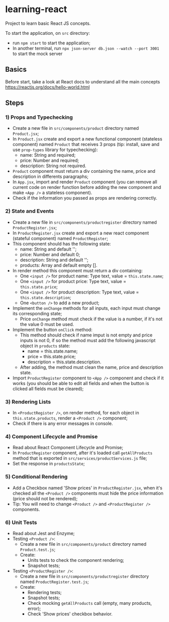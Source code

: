 # learning-react
Project to learn basic React JS concepts.

To start the application, on `src` directory:
- run `npm start` to start the application;
- In another terminal, run `npx json-server db.json --watch --port 3001` to start the mock server

## Basics

Before start, take a look at React docs to understand all the main concepts https://reactjs.org/docs/hello-world.html

## Steps

### 1) Props and Typechecking
- Create a new file in `src/components/product` directory named `Product.jsx`;
- In `Product.jsx` create and export a new functional component (stateless component) named `Product` that receives 3 props (tip: install, save and use `prop-types` library for typechecking):
  - name: String and required;
  - price: Number and required;
  - description: String not required.
- `Product` component must return a div containing the name, price and description in differents paragraphs;
- In `App.jsx`, import and render `Product` component (you can remove all current code on render function before adding the new component and make `<App />` a stateless component).
- Check if the information you passed as props are rendering correctly.

### 2) State and Events
- Create a new file in `src/components/productregister` directory named `ProductRegister.jsx`;
- In `ProductRegister.jsx` create and export a new react component (stateful component) named `ProductRegister`;
- This component should has the following state:
  - name: String and default '';
  - price: Number and default 0;
  - description: String and default '';
  - products: Array and default empty [].
- In render method this component must return a div containing:
  - One `<input />` for product name: Type text, value = `this.state.name`;
  - One `<input />` for product price: Type text, value = `this.state.price`;
  - One `<input />` for product description: Type text, value = `this.state.description`;
  - One `<button />` to add a new product;
- Implement the `onChange` methods for all inputs, each input must change its corresponding state;
  - Price `onChange` method must check if the value is a number, if it's not the value 0 must be used.
- Implement the button `onClick` method:
  - This method should check if name imput is not empty and price inputs is not 0, if so the method must add the following javascript object in `products` state:
    - name = this.state.name;
    - price = this.state.price;
    - description = this.state.description.
  - After adding, the method must clean the name, price and description state.
- Import `ProductRegister` component to `<App />` component and check if it works (you should be able to edit all fields and when the button is clicked all fields must be cleared);

### 3) Rendering Lists
- In `<ProductRegister />`, on render method, for each object in `this.state.products`, render a `<Product />` component;
- Check if there is any error messages in console.

### 4) Component Lifecycle and Promise
- Read about React Component Lifecycle and Promise;
- In `ProductRegister` component, after it's loaded call `getAllProducts` method that is exported in `src/services/productServices.js` file;
- Set the response in `productsState`;

### 5) Conditional Rendering
- Add a Checkbox named 'Show prices' in `ProductRegister.jsx`, when it's checked all the `<Product />` components must hide the price information (price should not be rendered);
- Tip: You will need to change `<Product />` and `<ProductRegister />` components.

### 6) Unit Tests
- Read about Jest and Enzyme;
- Testing `<Product />`:
  - Create a new file in `src/components/product` directory named `Product.test.js`;
  - Create:
    - Units tests to check the component rendering;
    - Snapshot tests;
- Testing `<ProductRegister />`:
  - Create a new file in `src/components/productregister` directory named `ProductRegister.test.js`;
  - Create:
    - Rendering tests;
    - Snapshot tests;
    - Check mocking `getAllProducts` call (empty, many products, error);
    - Check 'Show prices' checkbox behavior.